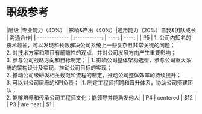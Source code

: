 # 职级参考
|层级       |专业能力（40%）  |影响&产出（40%）|通用能力（20%）自我&团队成长 | 沟通合作|
| ------------- | :-----------: | ----: | ----: |
| P5     | 1. 公司内知名的技术领袖，可以发现和长效解决公司系统上一些复杂且非常关键的问题；<br>2. 对技术方案和项目有前瞻性的观点，并对公司发展方向产生重要影响；<br>3. 参与公司战略方向和目标制定； | 1. 影响公司整体架构选型，参与公司重大系统的架构设计及实现，推动公司目标的实现；<br>2. 推动公司级研发相关规范和流程的制定，推动公司整体效率的持续提升；<br>3. 可以对公司层级的KPI负责； |1. 制定工程师招聘和晋升体系，协助公司搭建团队；<br>2. 能够培养和传承公司工程师文化；能领导并能启发他人|
| P4     |   centered    |   $12 |
| P3     |   are neat    |    $1 |
